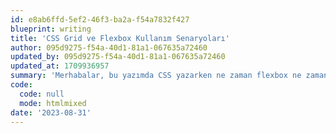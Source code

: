 ```yaml
---
id: e8ab6ffd-5ef2-46f3-ba2a-f54a7832f427
blueprint: writing
title: 'CSS Grid ve Flexbox Kullanım Senaryoları'
author: 095d9275-f54a-40d1-81a1-067635a72460
updated_by: 095d9275-f54a-40d1-81a1-067635a72460
updated_at: 1709936957
summary: 'Merhabalar, bu yazımda CSS yazarken ne zaman flexbox ne zaman grid kullanmalıyız sorusuna cevap vermeye çalışacağım.'
code:
  code: null
  mode: htmlmixed
date: '2023-08-31'
---
```

